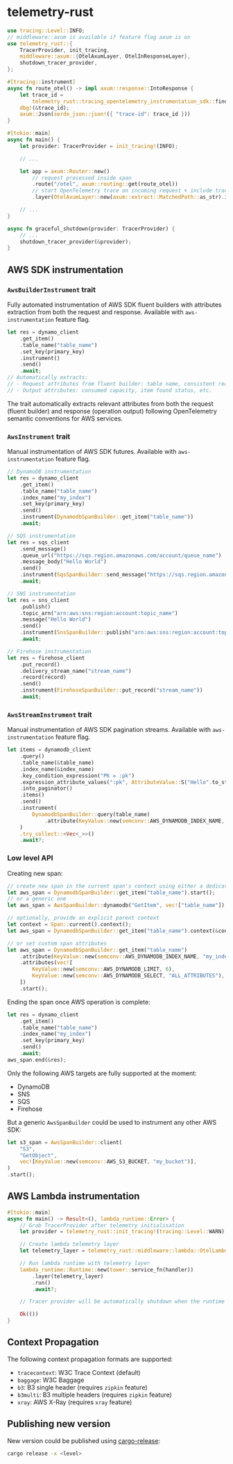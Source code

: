 # telemetry-rust

```rust
use tracing::Level::INFO;
// middleware::axum is available if feature flag axum is on
use telemetry_rust::{
    TracerProvider, init_tracing,
    middleware::axum::{OtelAxumLayer, OtelInResponseLayer},
    shutdown_tracer_provider,
};

#[tracing::instrument]
async fn route_otel() -> impl axum::response::IntoResponse {
    let trace_id =
        telemetry_rust::tracing_opentelemetry_instrumentation_sdk::find_current_trace_id();
    dbg!(&trace_id);
    axum::Json(serde_json::json!({ "trace-id": trace_id }))
}

#[tokio::main]
async fn main() {
    let provider: TracerProvider = init_tracing!(INFO);

    // ...

    let app = axum::Router::new()
        // request processed inside span
        .route("/otel", axum::routing::get(route_otel))
        // start OpenTelemetry trace on incoming request + include trace context as header into the response
        .layer(OtelAxumLayer::new(axum::extract::MatchedPath::as_str).inject_context(true));

    // ...
}

async fn graceful_shutdown(provider: TracerProvider) {
    // ...
    shutdown_tracer_provider(&provider);
}
```

## AWS SDK instrumentation

### `AwsBuilderInstrument` trait

Fully automated instrumentation of AWS SDK fluent builders with attributes extraction from both the request and response.
Available with `aws-instrumentation` feature flag.

```rust
let res = dynamo_client
    .get_item()
    .table_name("table_name")
    .set_key(primary_key)
    .instrument()
    .send()
    .await;
// Automatically extracts:
// - Request attributes from fluent builder: table name, consistent read, projection expression, etc.
// - Output attributes: consumed capacity, item found status, etc.
```

The trait automatically extracts relevant attributes from both the request (fluent builder) and response (operation output) following OpenTelemetry semantic conventions for AWS services.

### `AwsInstrument` trait

Manual instrumentation of AWS SDK futures.
Available with `aws-instrumentation` feature flag.

```rust
// DynamoDB instrumentation
let res = dynamo_client
    .get_item()
    .table_name("table_name")
    .index_name("my_index")
    .set_key(primary_key)
    .send()
    .instrument(DynamodbSpanBuilder::get_item("table_name"))
    .await;

// SQS instrumentation
let res = sqs_client
    .send_message()
    .queue_url("https://sqs.region.amazonaws.com/account/queue_name")
    .message_body("Hello World")
    .send()
    .instrument(SqsSpanBuilder::send_message("https://sqs.region.amazonaws.com/account/queue_name"))
    .await;

// SNS instrumentation
let res = sns_client
    .publish()
    .topic_arn("arn:aws:sns:region:account:topic_name")
    .message("Hello World")
    .send()
    .instrument(SnsSpanBuilder::publish("arn:aws:sns:region:account:topic_name"))
    .await;

// Firehose instrumentation
let res = firehose_client
    .put_record()
    .delivery_stream_name("stream_name")
    .record(record)
    .send()
    .instrument(FirehoseSpanBuilder::put_record("stream_name"))
    .await;
```

### `AwsStreamInstrument` trait

Manual instrumentation of AWS SDK pagination streams.
Available with `aws-instrumentation` feature flag.

```rust
let items = dynamodb_client
    .query()
    .table_name(&table_name)
    .index_name(&index_name)
    .key_condition_expression("PK = :pk")
    .expression_attribute_values(":pk", AttributeValue::S("Hello".to_string()))
    .into_paginator()
    .items()
    .send()
    .instrument(
        DynamodbSpanBuilder::query(table_name)
            .attribute(KeyValue::new(semconv::AWS_DYNAMODB_INDEX_NAME, index_name)),
    )
    .try_collect::<Vec<_>>()
    .await?;
```

### Low level API

Creating new span:

```rust
// create new span in the current span's context using either a dedicated constructor
let aws_span = DynamodbSpanBuilder::get_item("table_name").start();
// or a generic one
let aws_span = AwsSpanBuilder::dynamodb("GetItem", vec!["table_name"]).start();

// optionally, provide an explicit parent context
let context = Span::current().context();
let aws_span = DynamodbSpanBuilder::get_item("table_name").context(&context).start();

// or set custom span attributes
let aws_span = DynamodbSpanBuilder::get_item("table_name")
    .attribute(KeyValue::new(semconv::AWS_DYNAMODB_INDEX_NAME, "my_index"))
    .attributes(vec![
        KeyValue::new(semconv::AWS_DYNAMODB_LIMIT, 6),
        KeyValue::new(semconv::AWS_DYNAMODB_SELECT, "ALL_ATTRIBUTES"),
    ])
    .start();
```

Ending the span once AWS operation is complete:

```rust
let res = dynamo_client
    .get_item()
    .table_name("table_name")
    .index_name("my_index")
    .set_key(primary_key)
    .send()
    .await;
aws_span.end(&res);
```

Only the following AWS targets are fully supported at the moment:

 * DynamoDB
 * SNS
 * SQS
 * Firehose

But a generic `AwsSpanBuilder` could be used to instrument any other AWS SDK:

```rust
let s3_span = AwsSpanBuilder::client(
    "S3",
    "GetObject",
    vec![KeyValue::new(semconv::AWS_S3_BUCKET, "my_bucket")],
)
.start();
```

## AWS Lambda instrumentation

```rust
#[tokio::main]
async fn main() -> Result<(), lambda_runtime::Error> {
    // Grab TracerProvider after telemetry initialisation
    let provider = telemetry_rust::init_tracing!(tracing::Level::WARN);

    // Create lambda telemetry layer
    let telemetry_layer = telemetry_rust::middleware::lambda::OtelLambdaLayer::new(provider);

    // Run lambda runtime with telemetry layer
    lambda_runtime::Runtime::new(tower::service_fn(handler))
        .layer(telemetry_layer)
        .run()
        .await?;

    // Tracer provider will be automatically shutdown when the runtime is dropped

    Ok(())
}
```

## Context Propagation

The following context propagation formats are supported:

- `tracecontext`: W3C Trace Context (default)
- `baggage`: W3C Baggage 
- `b3`: B3 single header (requires `zipkin` feature)
- `b3multi`: B3 multiple headers (requires `zipkin` feature)
- `xray`: AWS X-Ray (requires `xray` feature)

## Publishing new version

New version could be published using [cargo-release](https://github.com/crate-ci/cargo-release?tab=readme-ov-file#install):

```sh
cargo release -x <level>
```
